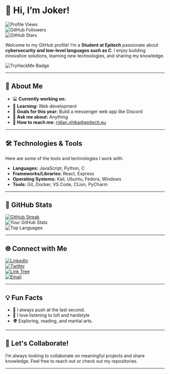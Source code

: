# 👋 Hi, I’m Joker!

![Profile Views](https://komarev.com/ghpvc/?username=ridjan-xhika&color=blue)  
![GitHub Followers](https://img.shields.io/github/followers/ridjan-xhika?label=Follow&style=social)  
![GitHub Stars](https://img.shields.io/github/stars/ridjan-xhika?label=Stars&style=social)

Welcome to my GitHub profile! I’m a **Student at Epitech** passionate about **cybersecurity and low-level languages such as C**. I enjoy building innovative solutions, learning new technologies, and sharing my knowledge.

![TryHackMe Badge](https://tryhackme-badges.s3.amazonaws.com/2933074.png)


---

## 🌟 About Me

- 💻 **Currently working on:**  
- 🌱 **Learning:** Web development  
- 🎯 **Goals for this year:** Build a messenger web app like Discord  
- 💬 **Ask me about:** Anything  
- 👯 **How to reach me:** ridjan.xhika@epitech.eu  

---

## 🛠️ Technologies & Tools

Here are some of the tools and technologies I work with:

- **Languages:** JavaScript, Python, C  
- **Frameworks/Libraries:** React, Express  
- **Operating Systems:** Kali, Ubuntu, Fedora, Windows  
- **Tools:** Git, Docker, VS Code, CLion, PyCharm  

---

## 💊 GitHub Stats

[![GitHub Streak](https://streak-stats.demolab.com/?user=ridjan-xhika&theme=radical&show_icons=true)](https://git.io/streak-stats)  
![Your GitHub Stats](https://github-readme-stats.vercel.app/api?username=ridjan-xhika&show_icons=true&theme=radical)  
![Top Languages](https://github-readme-stats.vercel.app/api/top-langs/?username=ridjan-xhika&layout=compact&theme=radical)

---

## 🌐 Connect with Me

[![LinkedIn](https://img.shields.io/badge/LinkedIn-Connect-blue?style=flat-square&logo=linkedin)](https://linkedin.com/in/ridjan-xhika-8a0a312ab)  
[![Twitter](https://img.shields.io/badge/Twitter-Follow-blue?style=flat-square&logo=twitter)](https://twitter.com/Lost_Jokerr)  
[![Link Tree](https://img.shields.io/badge/Portfolio-Visit-brightgreen?style=flat-square&logo=web)](https://linktr.ee/Lost_Joker)  
[![Email](https://img.shields.io/badge/Email-Contact-red?style=flat-square&logo=gmail)](mailto:ridjan.xhika@epitech.eu)

---

## 💡 Fun Facts

- 🐾 I always push at the last second.  
- 🎵 I love listening to lofi and hardstyle
- 🌍 Exploring, reading, and martial arts.  

---

## 🤝 Let's Collaborate!

I’m always looking to collaborate on meaningful projects and share knowledge. Feel free to reach out or check out my repositories.

---


